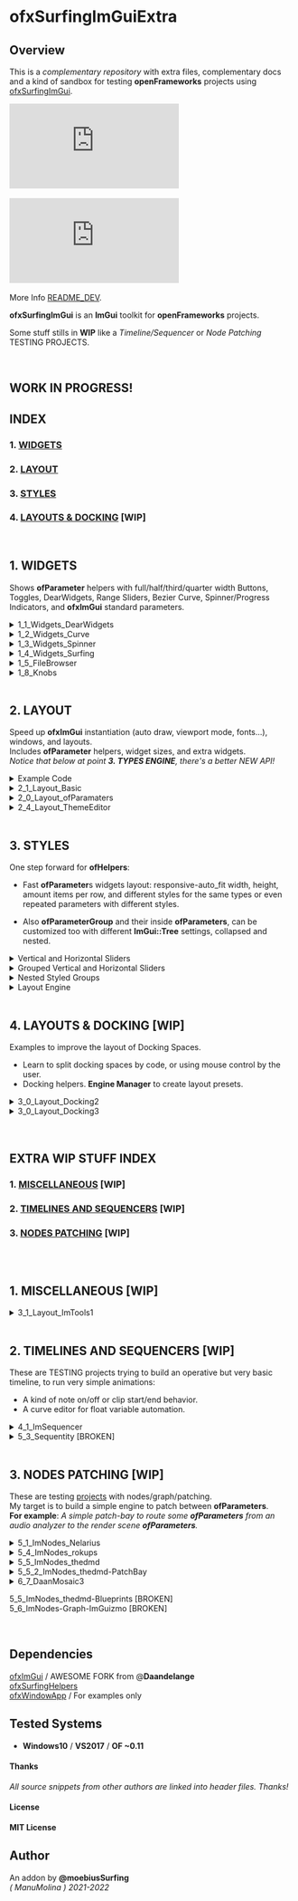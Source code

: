 ofxSurfingImGuiExtra
=============================

## Overview

This is a _complementary repository_ with extra files, complementary docs and a kind of sandbox for testing **openFrameworks** projects using [ofxSurfingImGui](https://github.com/moebiussurfing/ofxSurfingImGui).  

![GIFS](https://github.com/moebiussurfing/ofxSurfingImGuiExtra/blob/279ee0fc0614100a8393e751b6e6c955669a0dcb/readme_media/gif/README.md)  

![SCREENSHOTS](https://github.com/moebiussurfing/ofxSurfingImGuiExtra/blob/279ee0fc0614100a8393e751b6e6c955669a0dcb/readme_media/image/README.md)  

More Info [README_DEV](/README_DEV.md).  


**ofxSurfingImGui** is an **ImGui** toolkit for **openFrameworks** projects. 

Some stuff stills in **WIP** like a _Timeline/Sequencer_ or _Node Patching_ TESTING PROJECTS.   

<BR>

## WORK IN PROGRESS!


## INDEX

### 1. [WIDGETS](#1-widgets-1)

### 2. [LAYOUT](#2-layout-1)

### 3. [STYLES](#3-styles-1)

### 4. [LAYOUTS & DOCKING](4-layouts--docking-wip-1) [WIP]


<BR>

## 1. WIDGETS

Shows **ofParameter** helpers with full/half/third/quarter width Buttons, Toggles, DearWidgets, Range Sliders, Bezier Curve, Spinner/Progress Indicators, and **ofxImGui** standard parameters.  

<details>
  <summary>1_1_Widgets_DearWidgets</summary>
  <p>

Includes Range Sliders with **ofParameters**, responsive Button/Toggles and the AWESOME [DearWidgets](https://github.com/soufianekhiat/DearWidgets) from **@soufianekhiat**.  
![image](/readme_media/image/1_1_Widgets_DearWidgets.PNG?raw=true "image")  
  </p>
</details>

<details>
  <summary>1_2_Widgets_Curve</summary>
  <p>

Includes Bezier Curves and usable timed Tween/Easing functions.  
![image](/readme_media/image/1_2_Widgets_Curve.PNG?raw=true "image")  
  </p>
</details>

<details>
  <summary>1_3_Widgets_Spinner</summary>
  <p>

Includes waiting and progress spinners.  
![gif](/readme_media/image/1_3_Widgets_Spinner.gif?raw=true "gif")  
  </p>
</details>

<details>
  <summary>1_4_Widgets_Surfing</summary>
  <p>

Includes a **matrix button clicker selector** linked to an **ofParameter<int>** (aka preset index), small tooltips, spin clicker, and the awesome gradient engine from [@galloscript](https://twitter.com/galloscript) from his [Github Gist](https://gist.github.com/galloscript/8a5d179e432e062550972afcd1ecf112).  
![image](/readme_media/image/1_4_Widgets_Surfing.PNG?raw=true "image")  
  </p>
</details>

<details>
  <summary>1_5_FileBrowser</summary>
  <p>

![image](/readme_media/image/1_5_FileBrowser.PNG?raw=true "image")  
  </p>
</details>

<details>
  <summary>1_8_Knobs</summary>
  <p>

![image](/readme_media/image/1_8_Knobs.PNG?raw=true "image")  
  </p>
</details>

<BR>

## 2. LAYOUT

Speed up **ofxImGui** instantiation (auto draw, viewport mode, fonts...), windows, and layouts.  
Includes **ofParameter** helpers, widget sizes, and extra widgets.  
_Notice that below at point **3. TYPES ENGINE**, there's a better NEW API!_ 

<details>
  <summary>Example Code</summary>
  <p>

  ![image](/readme_media/image/2_1_2_Layout_Basic.PNG?raw=true "image")  

ofApp.h

```.cpp
#include "ofxSurfingImGui.h"

ofxSurfingGui ui;

ofParameter<bool> bGui{ "Show Gui", true };

ofParameter<bool> bEnable{ "Enable", true };
ofParameter<bool> b1{ "b1", false };
ofParameter<bool> b2{ "b2", false };
ofParameter<bool> b3{ "b3", false };
```

ofApp.cpp

```.c++
void ofApp::setup() 
{ 
    ui.setup(); 

    // Instantiates and configures all the required ofxImGui stuff inside:
    // Font, theme, autodraw, layout store/recall, multi context/instances, ofParams Helpers and other customizations.
}

void ofApp::draw() 
{ 
    ui.Begin();
    if (bGui) // -> This param makes the close button functional
    {
        ui.BeginWindow("Window", (bool *)&bGui.get(), ImGuiWindowFlags_None);
        {
            ofxImGuiSurfing::AddToggleRoundedButton(bEnable);
            if (bEnable)
            {
                // Precalculate common widgets sizes to fit current window, "to be responsive".
                float _w1 = ofxImGuiSurfing::getWidgetsWidth(1); // 1 widget full width
                float _w2 = ofxImGuiSurfing::getWidgetsWidth(2); // 2 widgets half width
                float _w3 = ofxImGuiSurfing::getWidgetsWidth(3); // 3 widgets third width
                float _w4 = ofxImGuiSurfing::getWidgetsWidth(4); // 4 widgets quarter width
                float _h = ofxImGuiSurfing::getWidgetsHeightRelative(); // one unit height relative to ImGui theme

                //-

                /* Draw RAW ImGui or SurfingWidgets with ofParameters */

                // One widget full with and theme height. The callback is handled by the param listeners.
                ofxImGuiSurfing::AddBigToggle(b1); 

                // Two widgets same line/row with the 50% of window panel width 
                if (ofxImGuiSurfing::AddBigButton(b2, _w2, _h)) {
                  // This acts as callback. 
                  // No parameter listener required.
                }
                ImGui::SameLine();
                if (ofxImGuiSurfing::AddBigButton(b3, _w2, _h)) {
                  // This acts as callback. 
                  // No parameter listener required.
                }

                // Or using raw ImGui
                // Three widgets and fit width in one line
                if (ImGui::Button("START", ImVec2(_w3, _h))) {}
                ImGui::SameLine();
                if (ImGui::Button("STOP", ImVec2(_w3, _h))) {}
                ImGui::SameLine();
                if (ImGui::Button("REPLAY", ImVec2(_w3, _h))) {}
            }
        }
        ui.EndWindow();
    }
    ui.End();
}
```
</p>
</details>

<details>
  <summary>2_1_Layout_Basic</summary>
  <p>

![image](/readme_media/image/2_1_Layout_Basic.PNG?raw=true "image")  
  </p>
</details>

<details>
  <summary>2_0_Layout_ofParamaters</summary>
  <p>

Includes **ofParameter** and **ofParameterGroup** helpers and customize how groups are presented: collapsed/expanded, hidden header, **ImGui::Tree/ImGui::TreeEx** ...etc.  
[BROKEN]  
![gif](/readme_media/gif/2_0_Layout_ofParamaters.gif?raw=true "gif")  
  </p>
</details>

<details>
  <summary>2_4_Layout_ThemeEditor</summary>
  <p>

This is a helper for tweaking your Themes: testings sizes, layout, and colors, and alternate fonts.  

Notice that you need to export the newly modified theme code through the clipboard and paste it to a new function/theme manually.  
There's not an automatic-fully-functional, save preset/load theme designer!  
![image](/readme_media/image/2_4_Layout_ThemeEditor.PNG?raw=true "image")  
  </p>
</details>

<BR>

## 3. STYLES

One step forward for **ofHelpers**:  

* Fast **ofParameter**s widgets layout: responsive-auto_fit width, height, amount items per row, and different styles for the same types or even repeated parameters with different styles.  

* Also **ofParameterGroup** and their inside **ofParameters**, can be customized too with different **ImGui::Tree** settings, collapsed and nested.  

<details>
  <summary>Vertical and Horizontal Sliders</summary>
  <p>

![image](/readme_media/image/1_Widgets_Sliders.PNG?raw=true "image")  
  </p>
</details>

<details>
  <summary>Grouped Vertical and Horizontal Sliders</summary>
  <p>

![image](/readme_media/image/1_Widgets_Sliders2.PNG?raw=true "image")  
  </p>
</details>

<details>
  <summary>Nested Styled Groups</summary>
  <p>

![image](/readme_media/image/4_0_0_Layout_TypesEngine.PNG?raw=true "image")  
  </p>
</details>

<details>
  <summary>Layout Engine</summary>
  <p>

![image](/readme_media/image/4_0_1_Layout_TypesEngine.PNG?raw=true "image")  
  </p>
</details>

<BR>

## 4. LAYOUTS & DOCKING [WIP]

Examples to improve the layout of Docking Spaces. 

* Learn to split docking spaces by code, or using mouse control by the user.
* Docking helpers. **Engine Manager** to create layout presets.
<details>
  <summary>3_0_Layout_Docking2</summary>
  <p>

#### LAYOUT PRESETS ENGINE

* Fast adding of windows to the **Gui Manager**.
* Auto populates **Control Panels** to handle layout presets.
* Cute workflow for Management.
* You can add extra parameters to the presets too. 

![gif](/readme_media/gif/3_StylesEngine/3_0_Layout_Docking2.gif?raw=true "gif")  
  </p>
</details>

<details>
  <summary>3_0_Layout_Docking3</summary>
  <p>

This example shows how to populate many ImGui windows from different scopes on the same viewport.  
Uses different approaches: from ofApp, from an add-on/class, or with Surfing Layout tools as ui.  
Also useful to check viewport modes, docking merging windows or auto draw modes.  

![image](/readme_media/image/3_StylesEngine/3_0_Layout_Docking3.PNG?raw=true "png")  
  </p>
</details>

<BR>
<BR>

## EXTRA WIP STUFF INDEX

### 1. [MISCELLANEOUS](#1-miscellaneous-wip-1) [WIP]

### 2. [TIMELINES AND SEQUENCERS](#2-timelines-and-sequencers-wip-1) [WIP]

### 3. [NODES PATCHING](#3-nodes-patching-wip-1) [WIP]

<BR>
<BR>

## 1. MISCELLANEOUS [WIP]

<details>
  <summary>3_1_Layout_ImTools1</summary>
  <p>

Uses [ImTools](https://github.com/aiekick/ImTools) from **@aiekick**: "_ It's a class for manage docking panes in an easy way, display (panes, menu, pane dialog), load/save, auto layout, etc..._". **WIP** porting to use in my oF projects.  

An alternative to my Docking Layout Engine but without presets and with more development required.  
Nice to learn about ImGui Docking.  

![image](/readme_media/image/3_1_Layout_ImTools1.PNG?raw=true "image")  
  </p>
</details>

<BR>

## 2. TIMELINES AND SEQUENCERS [WIP]

These are TESTING projects trying to build an operative but very basic timeline, to run very simple animations:  

* A kind of note on/off or clip start/end behavior.
* A curve editor for float variable automation. 

<details>
  <summary>4_1_ImSequencer</summary>
  <p>

Using [ImGuizmo](https://github.com/CedricGuillemet/ImGuizmo)  
Still very raw yet, not functional: I need to [finish](https://github.com/CedricGuillemet/ImGuizmo/issues/185) the engine to read the values when frames are playing.  
![image](/readme_media/image/4_1_ImSequencer.PNG?raw=true "image")  
  </p>
</details>

<details>
  <summary>5_3_Sequentity [BROKEN]</summary>
  <p>
  
Using [Sequentity](https://github.com/alanjfs/sequentity). It's being hard to port because of some dependencies...
  </p>
</details>

<BR>

## 3. NODES PATCHING [WIP]

These are testing [projects](https://github.com/ocornut/imgui/issues/306) with nodes/graph/patching.  
My target is to build a simple engine to patch between **ofParameters**.  
**For example**: _A simple patch-bay to route some **ofParameters** from an audio analyzer to the render scene **ofParameters**._   

<details>
  <summary>5_1_ImNodes_Nelarius</summary>
  <p>

Using [Nelarius/imnodes](https://github.com/Nelarius/imnodes)  
![image](/readme_media/image/5_1_ImNodes_Nelarius.PNG?raw=true "image")  
  </p>
</details>

<details>
  <summary>5_4_ImNodes_rokups</summary>
  <p>

Using [rokups/ImNodes](https://github.com/rokups/ImNodes)  
![image](/readme_media/image/5_4_ImNodes_rokups.PNG?raw=true "image")  
  </p>
</details>

<details>
  <summary>5_5_ImNodes_thedmd</summary>
  <p>

Using [thedmd/imgui-node-editor](https://github.com/thedmd/imgui-node-editor)  
![image](/readme_media/image/5_5_ImNodes_thedmd.PNG?raw=true "image")  
  </p>
</details>

<details>
  <summary>5_5_2_ImNodes_thedmd-PatchBay</summary>
  <p>

[**WIP**] Using [ofxPatchbayParams](https://github.com/moebiussurfing/ofxPatchbayParams)  
![image](/readme_media/image/5_5_2_ImNodes_thedmd-PatchBay.PNG?raw=true "image")  
  </p>
</details>

<details>
  <summary>6_7_DaanMosaic3</summary>
  <p>

Example code by [@Daandelange](https://github.com/Daandelange). Using [ofxVisualProgramming stuff](https://github.com/d3cod3/ofxVisualProgramming)  
![image](/readme_media/image/6_7_DaanMosaic3.PNG?raw=true "image")  
  </p>
</details>

5_5_ImNodes_thedmd-Blueprints [BROKEN]  
5_6_ImNodes-Graph-ImGuizmo [BROKEN]  

<BR>

## Dependencies
[ofxImGui](https://github.com/Daandelange/ofxImGui/) / AWESOME FORK from @**Daandelange**  
[ofxSurfingHelpers](https://github.com/moebiussurfing/ofxSurfingHelpers)  
[ofxWindowApp](https://github.com/moebiussurfing/ofxWindowApp) / For examples only  

## Tested Systems
- **Windows10** / **VS2017** / **OF ~0.11**

#### Thanks
_All source snippets from other authors are linked into header files. Thanks!_

#### License
**MIT License**

## Author
An addon by **@moebiusSurfing**  
*( ManuMolina ) 2021-2022*  